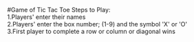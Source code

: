 #Game of Tic Tac Toe
Steps to Play:  
  1.Players' enter their names  
  2.Players' enter the box number; (1-9) and the symbol 'X' or 'O'  
  3.First player to complete a row or column or diagonal wins    
